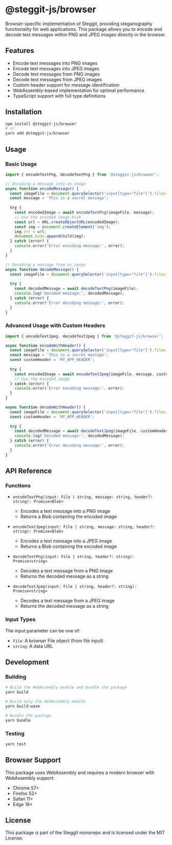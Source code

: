 # @steggit-js/browser

Browser-specific implementation of Steggit, providing steganography functionality for web applications. This package allows you to encode and decode text messages within PNG and JPEG images directly in the browser.

## Features

- Encode text messages into PNG images
- Encode text messages into JPEG images
- Decode text messages from PNG images
- Decode text messages from JPEG images
- Custom header support for message identification
- WebAssembly-based implementation for optimal performance
- TypeScript support with full type definitions

## Installation

```bash
npm install @steggit-js/browser
# or
yarn add @steggit-js/browser
```

## Usage

### Basic Usage

```typescript
import { encodeTextPng, decodeTextPng } from '@steggit-js/browser';

// Encoding a message into an image
async function encodeMessage() {
  const imageFile = document.querySelector('input[type="file"]').files[0];
  const message = 'This is a secret message';
  
  try {
    const encodedImage = await encodeTextPng(imageFile, message);
    // Use the encoded image blob
    const url = URL.createObjectURL(encodedImage);
    const img = document.createElement('img');
    img.src = url;
    document.body.appendChild(img);
  } catch (error) {
    console.error('Error encoding message:', error);
  }
}

// Decoding a message from an image
async function decodeMessage() {
  const imageFile = document.querySelector('input[type="file"]').files[0];
  
  try {
    const decodedMessage = await decodeTextPng(imageFile);
    console.log('Decoded message:', decodedMessage);
  } catch (error) {
    console.error('Error decoding message:', error);
  }
}
```

### Advanced Usage with Custom Headers

```typescript
import { encodeTextJpeg, decodeTextJpeg } from '@steggit-js/browser';

async function encodeWithHeader() {
  const imageFile = document.querySelector('input[type="file"]').files[0];
  const message = 'This is a secret message';
  const customHeader = 'MY_APP_HEADER';
  
  try {
    const encodedImage = await encodeTextJpeg(imageFile, message, customHeader);
    // Use the encoded image
  } catch (error) {
    console.error('Error encoding message:', error);
  }
}

async function decodeWithHeader() {
  const imageFile = document.querySelector('input[type="file"]').files[0];
  const customHeader = 'MY_APP_HEADER';
  
  try {
    const decodedMessage = await decodeTextJpeg(imageFile, customHeader);
    console.log('Decoded message:', decodedMessage);
  } catch (error) {
    console.error('Error decoding message:', error);
  }
}
```

## API Reference

### Functions

- `encodeTextPng(input: File | string, message: string, header?: string): Promise<Blob>`
  - Encodes a text message into a PNG image
  - Returns a Blob containing the encoded image

- `encodeTextJpeg(input: File | string, message: string, header?: string): Promise<Blob>`
  - Encodes a text message into a JPEG image
  - Returns a Blob containing the encoded image

- `decodeTextPng(input: File | string, header?: string): Promise<string>`
  - Decodes a text message from a PNG image
  - Returns the decoded message as a string

- `decodeTextJpeg(input: File | string, header?: string): Promise<string>`
  - Decodes a text message from a JPEG image
  - Returns the decoded message as a string

### Input Types

The input parameter can be one of:
- `File`: A browser File object (from file input)
- `string`: A data URL

## Development

### Building

```bash
# Build the WebAssembly module and bundle the package
yarn build

# Build only the WebAssembly module
yarn build:wasm

# Bundle the package
yarn bundle
```

### Testing

```bash
yarn test
```

## Browser Support

This package uses WebAssembly and requires a modern browser with WebAssembly support:
- Chrome 57+
- Firefox 52+
- Safari 11+
- Edge 16+

## License

This package is part of the Steggit monorepo and is licensed under the MIT License.
